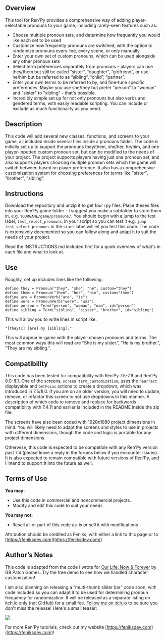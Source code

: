 Overview
--------

This tool for Ren'Py provides a comprehensive way of adding player-selectable pronouns to your game, including rarely-seen features such as:

*   Choose multiple pronoun sets, and determine how frequently you would like each set to be used
*   Customize how frequently pronouns are switched, with the option to randomize pronouns every line, every scene, or only manually
*   Enter your own set of custom pronouns, which can be used alongside any other pronoun sets
*   Select term preferences separately from pronouns – players can use they/them but still be called “sister”, “daughter”, “girlfriend”, or use he/him but be referred to as “sibling”, “child”, “partner”.
*   Enter your own terms to be referred to by, and fine-tune specific preferences. Maybe you use she/they but prefer "person" to "woman" and "sister" to "sibling" - that's possible.
*   Incredibly simple set up for not only pronouns but also verbs and gendered terms, with easily readable scripting. You can include or exclude as much functionality as you need.

Description
-----------

This code will add several new classes, functions, and screens to your game, all included inside several files inside a pronouns folder. The code is initially set up to support the pronouns they/them, she/her, he/him, and one player-inputted custom pronoun set, but can be modified to the needs of your project. The project supports players having just one pronoun set, and also supports players choosing multiple pronoun sets which the game will switch between based on player preference. It also has a comprehensive customization system for choosing preferences for terms like "sister", "brother", "sibling".

Instructions
------------

Download the repository and unzip it to get four rpy files. Place theses files into your Ren’Py game folder - I suggest you make a subfolder to store them in, e.g. `YOURGAME/game/pronouns/`. You should begin with a jump to the test label, `test_select_pronouns`, in your script so you can test it e.g. `jump test_select_pronouns` in the `start` label will let you test this code. The code is extensively documented so you can follow along and adapt it to suit the needs of your project.  

Read the INSTRUCTIONS.md included first for a quick overview of what's in each file and what to look at.  

Use
---

Roughly, set up includes lines like the following:

```renpy
define they = Pronoun("they", "she", "he", custom="they")
define them = Pronoun("them", "her", "him", custom="them")
define are = PronounVerb("are", "is")
define were = PronounVerb("were", "was")
define person = Term("person", "woman", "man", id="person")
define sibling = Term("sibling", "sister", "brother", id="sibling")
```

This will allow you to write lines in script like:

`"[they!c] [are] my [sibling]."`

This will appear in-game with the player-chosen pronouns and terms. The most common ways this will read are “She is my sister.”, “He is my brother.”, “They are my sibling.”.  

Compatibility
-------------

This code has been tested for compatibility with Ren’Py 7.5-7.6 and Ren’Py 8.0-8.1. One of the screens, `screen term_customization`, uses the `nearrect` displayable and `GetFocus` actions to create a dropdown, which was introduced in 7.5/8.0. If you are on an older version, you will need to update, remove, or refactor this screen to not use dropdowns in this manner. A description of which code to remove and replace for backwards compatibility with 7.4.11 and earlier is included in the README inside the zip file.  

The screens have also been coded with 1920x1080 project dimensions in mind. You will likely need to adapt the screens and styles to use in projects with different dimensions, though the code and logic is portable for any project dimensions.  

Otherwise, this code is expected to be compatible with any Ren’Py version past 7.4 (please leave a reply in the forums below if you encounter issues). It is also expected to remain compatible with future versions of Ren’Py, and I intend to support it into the future as well.

Terms of Use
------------

**You may:**

*   Use this code in commercial and noncommercial projects.
*   Modify and edit this code to suit your needs

**You may not:**

*   Resell all or part of this code as-is or sell it with modifications

Attribution should be credited as Feniks, with either a link to this page or to [https://feniksdev.com](https://feniksdev.com/)

Author’s Notes
--------------

This code is adapted from the code I wrote for [Our Life: Now & Forever](https://gbpatch.itch.io/our-life-nf) by GB Patch Games. Try the free demo to see how we handled character customization! 

I am also planning on releasing a “multi-thumb slider bar” code soon, with code included so you can adapt it to be used for determining pronoun frequency for randomization. It will be released as a separate listing on itch.io only (not GitHub) for a small fee. [Follow me on itch.io](https://feniksdev.itch.io/in-depth-pronouns-for-renpy) to be sure you don't miss the release! Here's a small teaser:

![](https://img.itch.zone/aW1nLzEyODIzODk3LmdpZg==/original/c955SL.gif)  

For more Ren'Py tutorials, check out my website [https://feniksdev.com](https://feniksdev.com)!
